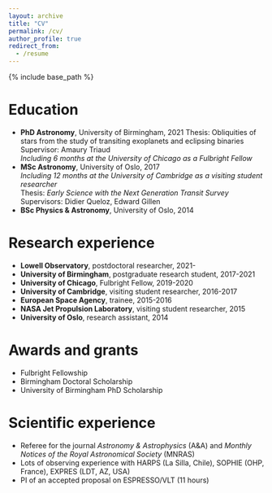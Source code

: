 ```yaml
---
layout: archive
title: "CV"
permalink: /cv/
author_profile: true
redirect_from:
  - /resume
---
```


{% include base_path %}

<!-- A full CV can be found here (insert link later).-->

Education  
======
* **PhD Astronomy**, University of Birmingham, 2021
   Thesis: Obliquities of stars from the study of transiting exoplanets and eclipsing binaries
   Supervisor: Amaury Triaud  
   _Including 6 months at the University of Chicago as a Fulbright Fellow_
* **MSc Astronomy**, University of Oslo, 2017  
   _Including 12 months at the University of Cambridge as a visiting student researcher_  
   Thesis: _Early Science with the Next Generation Transit Survey_  
   Supervisors: Didier Queloz, Edward Gillen
* **BSc Physics & Astronomy**, University of Oslo, 2014

Research experience
======
* **Lowell Observatory**, postdoctoral researcher, 2021-
* **University of Birmingham**, postgraduate research student, 2017-2021
* **University of Chicago**, Fulbright Fellow, 2019-2020
* **University of Cambridge**, visiting student researcher, 2016-2017
* **European Space Agency**, trainee, 2015-2016
* **NASA Jet Propulsion Laboratory**, visiting student researcher, 2015
* **University of Oslo**, research assistant, 2014

Awards and grants
======
* Fulbright Fellowship  
* Birmingham Doctoral Scholarship  
* University of Birmingham PhD Scholarship

Scientific experience
======
* Referee for the journal _Astronomy & Astrophysics_ (A&A) and _Monthly Notices of the Royal Astronomical Society_ (MNRAS)
* Lots of observing experience with HARPS (La Silla, Chile), SOPHIE (OHP, France), EXPRES (LDT, AZ, USA)
* PI of an accepted proposal on ESPRESSO/VLT (11 hours)

